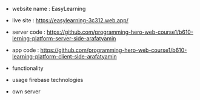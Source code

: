 * website name : EasyLearning

* live site : https://easylearning-3c312.web.app/

* server code : https://github.com/programming-hero-web-course1/b610-lerning-platform-server-side-arafatyamin

* app code : https://github.com/programming-hero-web-course1/b610-learning-platform-client-side-arafatyamin


* functionality
* usage firebase technologies
* own server